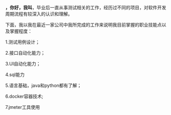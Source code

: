 **，你好，我叫**，毕业后一直从事测试相关的工作，经历过不同的项目，对软件开发周期流程有较深入的认识和理解。

下面，我以我在最近一家公司中我所完成的工作来说明我目前掌握的职业技能点以及掌握程度：

1.测试用例设计；

2.接口自动化能力；

3.UI自动化能力；

4.sql能力

5.语言基础，java和python都有了解；

6.docker容器技术;

7.jmeter工具使用
